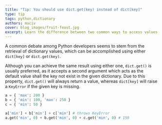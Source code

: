 ```yaml
---
title: "Tip: You should use dict.get(key) instead of dict[key]"
type: tip
tags: python,dictionary
authors: maciv
cover: blog_images/fruit-feast.jpg
excerpt: Learn the difference between two common ways to access values in Python dictionaries and level up your code today.
---
```


A common debate among Python developers seems to stem from the retrieval of dictionary values, which can be accomplished using either `dict[key]` or `dict.get(key)`.

Although you can achieve the same result using either one, `dict.get()` is usually preferred, as it accepts a second argument which acts as the default value shall the key not exist in the given dictionary. Due to this property, `dict.get()` will always return a value, whereas `dict[key]` will raise a `KeyError` if the given key is missing.

```py
a = { 'max': 200 }
b = { 'min': 100, 'max': 250 }
c = { 'min': 50 }

a['min'] + b['min'] + c['min'] # throws KeyError
a.get('min', 0) + b.get('min', 0) + c.get('min', 0) # 150
```
